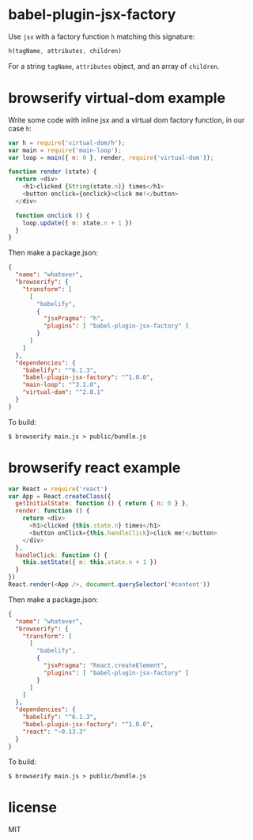 # babel-plugin-jsx-factory

Use `jsx` with a factory function `h` matching this signature:

``` js
h(tagName, attributes, children)
```

For a string `tagName`, `attributes` object, and an array of `children`.

# browserify virtual-dom example

Write some code with inline jsx and a virtual dom factory function, in our case
`h`:

```js
var h = require('virtual-dom/h');
var main = require('main-loop');
var loop = main({ n: 0 }, render, require('virtual-dom'));

function render (state) {
  return <div>
    <h1>clicked {String(state.n)} times</h1>
    <button onclick={onclick}>click me!</button>
  </div>

  function onclick () {
    loop.update({ n: state.n + 1 })
  }
}
```

Then make a package.json:

```json
{
  "name": "whatever",
  "browserify": {
    "transform": [
      [
        "babelify",
        {
          "jsxPragma": "h",
          "plugins": [ "babel-plugin-jsx-factory" ]
        }
      ]
    ]
  },
  "dependencies": {
    "babelify": "^6.1.3",
    "babel-plugin-jsx-factory": "^1.0.0",
    "main-loop": "^3.1.0",
    "virtual-dom": "^2.0.1"
  }
}
```

To build:

```
$ browserify main.js > public/bundle.js
```

# browserify react example

```js
var React = require('react')
var App = React.createClass({
  getInitialState: function () { return { n: 0 } },
  render: function () {
    return <div>
      <h1>clicked {this.state.n} times</h1>
      <button onClick={this.handleClick}>click me!</button>
    </div>
  },
  handleClick: function () {
    this.setState({ n: this.state.n + 1 })
  }
})
React.render(<App />, document.querySelector('#content'))
```

Then make a package.json:

``` json
{
  "name": "whatever",
  "browserify": {
    "transform": [
      [
        "babelify",
        {
          "jsxPragma": "React.createElement",
          "plugins": [ "babel-plugin-jsx-factory" ]
        }
      ]
    ]
  },
  "dependencies": {
    "babelify": "^6.1.3",
    "babel-plugin-jsx-factory": "^1.0.0",
    "react": "~0.13.3"
  }
}
```

To build:

```
$ browserify main.js > public/bundle.js
```

# license

MIT
